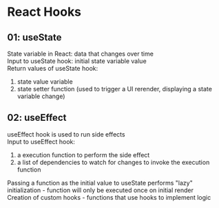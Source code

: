 # React Hooks

## 01: useState
State variable in React: data that changes over time  
Input to useState hook: initial state variable value  
Return values of useState hook: 
1. state value variable 
2. state setter function (used to trigger a UI rerender, displaying a state variable change)  

## 02: useEffect
useEffect hook is used to run side effects  
Input to useEffect hook: 
1. a execution function to perform the side effect
2. a list of dependencies to watch for changes to invoke the execution function

Passing a function as the initial value to useState performs "lazy" initialization - function will only be executed once on initial render  
Creation of custom hooks - functions that use hooks to implement logic  
